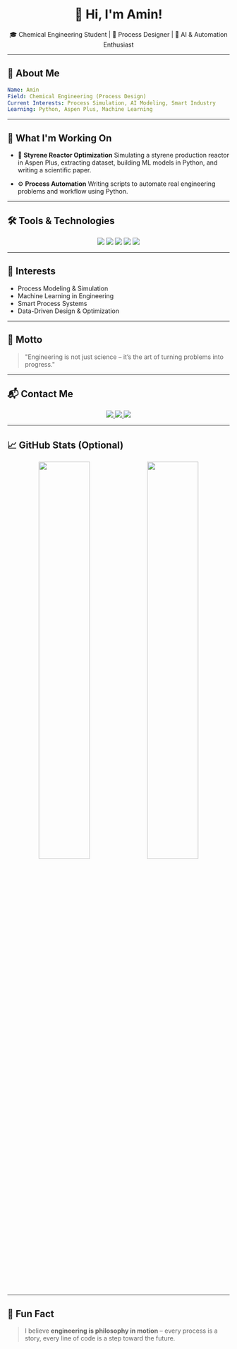 <h1 align="center">👋 Hi, I'm Amin!</h1>
<p align="center">
  🎓 Chemical Engineering Student | 🔬 Process Designer | 🤖 AI & Automation Enthusiast
</p>

---

## 🧠 About Me

```yaml
Name: Amin  
Field: Chemical Engineering (Process Design)  
Current Interests: Process Simulation, AI Modeling, Smart Industry  
Learning: Python, Aspen Plus, Machine Learning  
````

---

## 🚀 What I'm Working On

* 🧪 **Styrene Reactor Optimization**
  Simulating a styrene production reactor in Aspen Plus, extracting dataset, building ML models in Python, and writing a scientific paper.

* ⚙️ **Process Automation**
  Writing scripts to automate real engineering problems and workflow using Python.

---

## 🛠️ Tools & Technologies

<p align="center">
  <img src="https://img.shields.io/badge/Python-3776AB?style=for-the-badge&logo=python&logoColor=white"/>
  <img src="https://img.shields.io/badge/MySQL-4479A1?style=for-the-badge&logo=mysql&logoColor=white"/>
  <img src="https://img.shields.io/badge/Aspen%20Plus-005F73?style=for-the-badge&logo=processwire&logoColor=white"/>
  <img src="https://img.shields.io/badge/Scikit--Learn-F7931E?style=for-the-badge&logo=scikit-learn&logoColor=white"/>
  <img src="https://img.shields.io/badge/MATLAB-ED8B00?style=for-the-badge&logo=MathWorks&logoColor=white"/>
</p>

---

## 🎯 Interests

* Process Modeling & Simulation
* Machine Learning in Engineering
* Smart Process Systems
* Data-Driven Design & Optimization

---

## 💬 Motto

> "Engineering is not just science – it’s the art of turning problems into progress."

---

## 📬 Contact Me

<p align="center">
  <a href="https://t.me/ProcessCore">
    <img src="https://img.shields.io/badge/Telegram-26A5E4?style=for-the-badge&logo=telegram&logoColor=white"/>
  </a>
  <a href="aminomrani1381@gmail.com">
    <img src="https://img.shields.io/badge/Email-D14836?style=for-the-badge&logo=gmail&logoColor=white"/>
  </a>
  <a href="#">
    <img src="https://img.shields.io/badge/LinkedIn-0077B5?style=for-the-badge&logo=linkedin&logoColor=white"/>
  </a>
</p>

---

## 📈 GitHub Stats (Optional)

<p align="center">
  <img src="https://github-readme-stats.vercel.app/api?username=aminomrani&show_icons=true&theme=radical" width="48%"/>
  <img src="https://github-readme-stats.vercel.app/api/top-langs/?username=aminomrani&layout=compact&theme=radical" width="48%"/>
</p>

---

## 🧩 Fun Fact

> I believe **engineering is philosophy in motion** – every process is a story, every line of code is a step toward the future.

